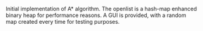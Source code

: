 Initial implementation of A* algorithm. The openlist is a hash-map enhanced binary heap for performance reasons. A GUI is provided, with a random map created every time for testing purposes.